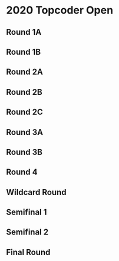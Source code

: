 # 2020 Topcoder Open

## Round 1A

## Round 1B

## Round 2A

## Round 2B

## Round 2C

## Round 3A

## Round 3B

## Round 4

## Wildcard Round

## Semifinal 1

## Semifinal 2

## Final Round